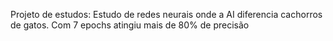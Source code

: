 Projeto de estudos:
    Estudo de redes neurais onde a AI diferencia cachorros de gatos. Com 7 epochs atingiu mais de 80% de precisão
    